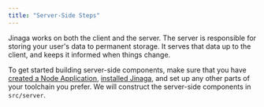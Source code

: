 ```yaml
---
title: "Server-Side Steps"
---
```


Jinaga works on both the client and the server.
The server is responsible for storing your user's data to permanent storage.
It serves that data up to the client, and keeps it informed when things change.

To get started building server-side components, make sure that you have [created a Node Application](../setup-steps/create-node-app/), [installed Jinaga](../setup-steps/install-jinaga/), and set up any other parts of your toolchain you prefer.
We will construct the server-side components in `src/server`.